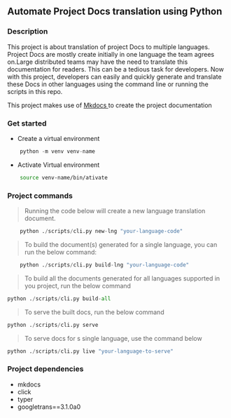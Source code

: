 ## Automate Project Docs translation using Python

### Description

This project is about translation of project Docs to multiple languages. 
Project Docs are mostly create initially in one language the team agrees on.Large distributed teams may have the need to translate this documentation for readers.
This can be a tedious task for developers. Now with this project, developers can easily and quickly generate and translate these Docs in other languages using the command line or running the scripts in this repo.

This project makes use of [Mkdocs ](https://www.mkdocs.org/getting-started/) to create the project documentation

### Get started

* Create a virtual environment
```py
    python -m venv venv-name
```

* Activate Virtual environment
```bash
    source venv-name/bin/ativate
```



### Project commands

> Running the code below will create a new language translation document.

```py
    python ./scripts/cli.py new-lng "your-language-code" 
```

> To build the document(s) generated for a single language, you can run the below command:

```py
    python ./scripts/cli.py build-lng "your-language-code"
```

> To build all the documents generated for all languages supported in you project, run the below command 

```py
python ./scripts/cli.py build-all 
```

> To serve the built docs, run the below command
```py
python ./scripts/cli.py serve
```

> To serve docs for s single language, use the command below
```py
python ./scripts/cli.py live "your-language-to-serve"
```


### Project dependencies

* mkdocs
* click
* typer
* googletrans==3.1.0a0